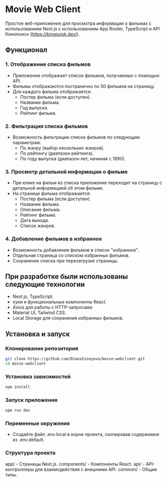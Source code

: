 # Movie Web Client

Простое веб-приложение для просмотра информации о фильмах с использованием Next.js с использованием App Router, TypeScript и API Кинопоиск (https://kinopoisk.dev/).

## Функционал

### 1. Отображение списка фильмов

- Приложение отображает список фильмов, получаемых с помощью API.
- Фильмы отображаются постранично по 50 фильмов на страницу.
- Для каждого фильма отображается:
  - Постер фильма (если доступен).
  - Название фильма.
  - Год выпуска.
  - Рейтинг фильма.

### 2. Фильтрация списка фильмов

- Возможность фильтрации списка фильмов по следующим параметрам:
  - По жанру (выбор нескольких жанров).
  - По рейтингу (диапазон рейтинга).
  - По году выпуска (диапазон лет, начиная с 1990).

### 3. Просмотр детальной информации о фильме

- При клике на фильм из списка приложение переходит на страницу с детальной информацией об этом фильме.
- На странице фильма отображается:
  - Постер фильма (если доступен).
  - Название фильма.
  - Описание фильма.
  - Рейтинг фильма.
  - Дата выхода.
  - Список жанров.

### 4. Добавление фильмов в избранное

- Возможность добавления фильмов в список "избранное".
- Отдельная страница со списком избранных фильмов.
- Сохранение списка при перезагрузке страницы.

## При разработке были использованы следующие технологии

- Next.js, TypeScript.
- хуки и функциональные компоненты React.
- Axios для работы с HTTP-запросами
- Material UI, Tailwind CSS.
- Local Storage для сохранения избранных фильмов.

## Установка и запуск

### Клонирование репозитория

```bash
git clone https://github.com/DianaIsseyeva/movie-webclient.git
cd movie-webclient
```

### Установка зависимостей

```bash
npm install
```

### Запуск приложения

```bash
npm run dev
```

### Переменные окружения

- Создайте файл .env.local в корне проекта, скопировав содержимое из .env.default.

### Структура проекта

app/ - Страницы Next.js.
components/ - Компоненты React.
api/ - API-контроллеры для взаимодействия с внешними API.
common/ - Общие типы.
